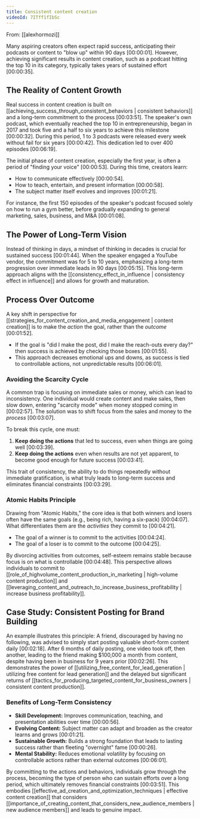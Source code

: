 ```yaml
---
title: Consistent content creation
videoId: 7ITff1fIbSc
---
```


From: [[alexhormozi]] <br/> 

Many aspiring creators often expect rapid success, anticipating their podcasts or content to "blow up" within 90 days <a class="yt-timestamp" data-t="00:00:01">[00:00:01]</a>. However, achieving significant results in content creation, such as a podcast hitting the top 10 in its category, typically takes years of sustained effort <a class="yt-timestamp" data-t="00:00:35">[00:00:35]</a>.

## The Reality of Content Growth
Real success in content creation is built on [[achieving_success_through_consistent_behaviors | consistent behaviors]] and a long-term commitment to the process <a class="yt-timestamp" data-t="00:03:51">[00:03:51]</a>. The speaker's own podcast, which eventually reached the top 10 in entrepreneurship, began in 2017 and took five and a half to six years to achieve this milestone <a class="yt-timestamp" data-t="00:00:32">[00:00:32]</a>. During this period, 1 to 3 podcasts were released every week without fail for six years <a class="yt-timestamp" data-t="00:00:42">[00:00:42]</a>. This dedication led to over 400 episodes <a class="yt-timestamp" data-t="00:06:19">[00:06:19]</a>.

The initial phase of content creation, especially the first year, is often a period of "finding your voice" <a class="yt-timestamp" data-t="00:00:53">[00:00:53]</a>. During this time, creators learn:
*   How to communicate effectively <a class="yt-timestamp" data-t="00:00:54">[00:00:54]</a>.
*   How to teach, entertain, and present information <a class="yt-timestamp" data-t="00:00:58">[00:00:58]</a>.
*   The subject matter itself evolves and improves <a class="yt-timestamp" data-t="00:01:21">[00:01:21]</a>.

For instance, the first 150 episodes of the speaker's podcast focused solely on how to run a gym better, before gradually expanding to general marketing, sales, business, and M&A <a class="yt-timestamp" data-t="00:01:08">[00:01:08]</a>.

## The Power of Long-Term Vision
Instead of thinking in days, a mindset of thinking in decades is crucial for sustained success <a class="yt-timestamp" data-t="00:01:44">[00:01:44]</a>. When the speaker engaged a YouTube vendor, the commitment was for 5 to 10 years, emphasizing a long-term progression over immediate leads in 90 days <a class="yt-timestamp" data-t="00:05:15">[00:05:15]</a>. This long-term approach aligns with the [[consistency_effect_in_influence | consistency effect in influence]] and allows for growth and maturation.

## Process Over Outcome
A key shift in perspective for [[strategies_for_content_creation_and_media_engagement | content creation]] is to make the *action* the goal, rather than the *outcome* <a class="yt-timestamp" data-t="00:01:52">[00:01:52]</a>.
*   If the goal is "did I make the post, did I make the reach-outs every day?" then success is achieved by checking those boxes <a class="yt-timestamp" data-t="00:01:55">[00:01:55]</a>.
*   This approach decreases emotional ups and downs, as success is tied to controllable actions, not unpredictable results <a class="yt-timestamp" data-t="00:06:01">[00:06:01]</a>.

### Avoiding the Scarcity Cycle
A common trap is focusing on immediate sales or money, which can lead to inconsistency. One individual would create content and make sales, then slow down, entering "scarcity mode" when money stopped coming in <a class="yt-timestamp" data-t="00:02:57">[00:02:57]</a>. The solution was to shift focus from the sales and money to the *process* <a class="yt-timestamp" data-t="00:03:07">[00:03:07]</a>.

To break this cycle, one must:
1.  **Keep doing the actions** that led to success, even when things are going well <a class="yt-timestamp" data-t="00:03:39">[00:03:39]</a>.
2.  **Keep doing the actions** even when results are not yet apparent, to become good enough for future success <a class="yt-timestamp" data-t="00:03:41">[00:03:41]</a>.

This trait of consistency, the ability to do things repeatedly without immediate gratification, is what truly leads to long-term success and eliminates financial constraints <a class="yt-timestamp" data-t="00:03:29">[00:03:29]</a>.

### Atomic Habits Principle
Drawing from "Atomic Habits," the core idea is that both winners and losers often have the same goals (e.g., being rich, having a six-pack) <a class="yt-timestamp" data-t="00:04:07">[00:04:07]</a>. What differentiates them are the *activities* they commit to <a class="yt-timestamp" data-t="00:04:21">[00:04:21]</a>.
*   The goal of a winner is to commit to the activities <a class="yt-timestamp" data-t="00:04:24">[00:04:24]</a>.
*   The goal of a loser is to commit to the outcome <a class="yt-timestamp" data-t="00:04:25">[00:04:25]</a>.

By divorcing activities from outcomes, self-esteem remains stable because focus is on what is controllable <a class="yt-timestamp" data-t="00:04:48">[00:04:48]</a>. This perspective allows individuals to commit to [[role_of_highvolume_content_production_in_marketing | high-volume content production]] and [[leveraging_content_and_outreach_to_increase_business_profitability | increase business profitability]].

## Case Study: Consistent Posting for Brand Building
An example illustrates this principle: A friend, discouraged by having no following, was advised to simply start posting valuable short-form content daily <a class="yt-timestamp" data-t="00:02:18">[00:02:18]</a>. After 6 months of daily posting, one video took off, then another, leading to the friend making $100,000 a month from content, despite having been in business for 9 years prior <a class="yt-timestamp" data-t="00:02:26">[00:02:26]</a>. This demonstrates the power of [[utilizing_free_content_for_lead_generation | utilizing free content for lead generation]] and the delayed but significant returns of [[tactics_for_producing_targeted_content_for_business_owners | consistent content production]].

### Benefits of Long-Term Consistency
*   **Skill Development:** Improves communication, teaching, and presentation abilities over time <a class="yt-timestamp" data-t="00:00:56">[00:00:56]</a>.
*   **Evolving Content:** Subject matter can adapt and broaden as the creator learns and grows <a class="yt-timestamp" data-t="00:01:21">[00:01:21]</a>.
*   **Sustainable Growth:** Builds a strong foundation that leads to lasting success rather than fleeting "overnight" fame <a class="yt-timestamp" data-t="00:00:26">[00:00:26]</a>.
*   **Mental Stability:** Reduces emotional volatility by focusing on controllable actions rather than external outcomes <a class="yt-timestamp" data-t="00:06:01">[00:06:01]</a>.

By committing to the actions and behaviors, individuals grow through the process, becoming the type of person who can sustain efforts over a long period, which ultimately removes financial constraints <a class="yt-timestamp" data-t="00:03:51">[00:03:51]</a>. This embodies [[effective_ad_creation_and_optimization_techniques | effective content creation]] that considers [[importance_of_creating_content_that_considers_new_audience_members | new audience members]] and leads to genuine impact.